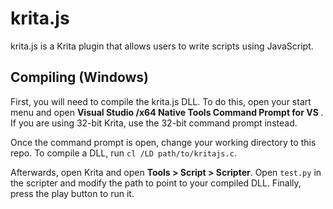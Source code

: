 # krita.js

krita.js is a Krita plugin that allows users to write scripts using JavaScript.

## Compiling (Windows)

First, you will need to compile the krita.js DLL. To do this, open your start menu and open **Visual Studio <version>/x64 Native Tools Command Prompt for VS <version>**. If you are using 32-bit Krita, use the 32-bit command prompt instead.

Once the command prompt is open, change your working directory to this repo. To compile a DLL, run `cl /LD path/to/kritajs.c`.

Afterwards, open Krita and open **Tools > Script > Scripter**. Open `test.py` in the scripter and modify the path to point to your compiled DLL. Finally, press the play button to run it.
